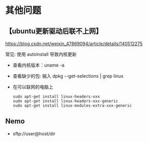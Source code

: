 



# 其他问题

## 【ubuntu更新驱动后联不上网】

https://blog.csdn.net/weixin_47869094/article/details/140512275

常见: 使用 autoinstall 导致内核更新

+ 查看内核版本：uname -a

+ 查看缺少的包: 输入 dpkg --get-selections | grep linux

+ 在可以联网的电脑上

  ```
  sudo apt-get install linux-headers-xxx
  sudo apt-get install linux-headers-xxx-generic
  sudo apt-get install linux-modules-extra-xxx-generic
  ```



## Nemo 
+ sftp://user@host/dir

